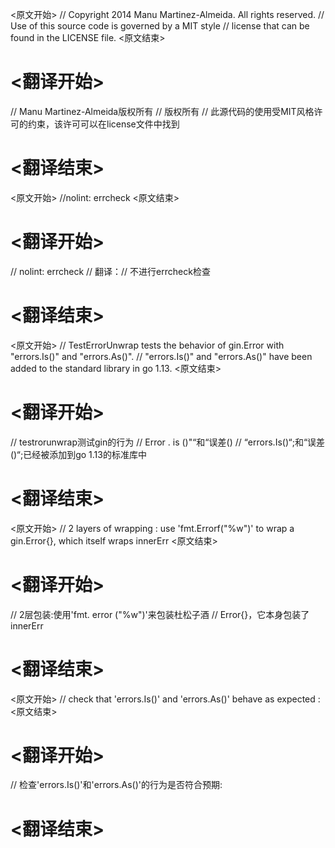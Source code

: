 
<原文开始>
// Copyright 2014 Manu Martinez-Almeida. All rights reserved.
// Use of this source code is governed by a MIT style
// license that can be found in the LICENSE file.
<原文结束>

# <翻译开始>
// Manu Martinez-Almeida版权所有
// 版权所有
// 此源代码的使用受MIT风格许可的约束，该许可可以在license文件中找到
# <翻译结束>


<原文开始>
//nolint: errcheck
<原文结束>

# <翻译开始>
// nolint: errcheck
// 翻译：// 不进行errcheck检查
# <翻译结束>


<原文开始>
// TestErrorUnwrap tests the behavior of gin.Error with "errors.Is()" and "errors.As()".
// "errors.Is()" and "errors.As()" have been added to the standard library in go 1.13.
<原文结束>

# <翻译开始>
// testrorunwrap测试gin的行为
// Error . is ()"“和“误差()
// “errors.Is()“;和“误差()“;已经被添加到go 1.13的标准库中
# <翻译结束>


<原文开始>
	// 2 layers of wrapping : use 'fmt.Errorf("%w")' to wrap a gin.Error{}, which itself wraps innerErr
<原文结束>

# <翻译开始>
// 2层包装:使用'fmt. error ("%w")'来包装杜松子酒
// Error{}，它本身包装了innerErr
# <翻译结束>


<原文开始>
	// check that 'errors.Is()' and 'errors.As()' behave as expected :
<原文结束>

# <翻译开始>
// 检查'errors.Is()'和'errors.As()'的行为是否符合预期:
# <翻译结束>

